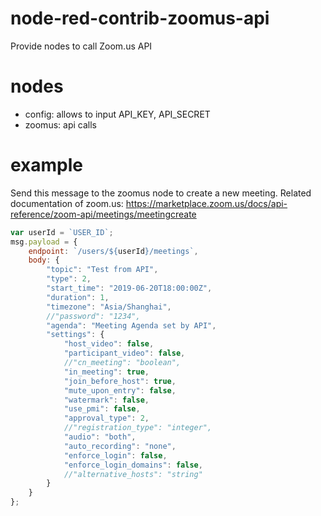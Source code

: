 # node-red-contrib-zoomus-api
Provide nodes to call Zoom.us API

# nodes
- config: allows to input API_KEY, API_SECRET
- zoomus: api calls

# example
Send this message to the zoomus node to create a new meeting.
Related documentation of zoom.us: https://marketplace.zoom.us/docs/api-reference/zoom-api/meetings/meetingcreate

```js
var userId = `USER_ID`;
msg.payload = {
    endpoint: `/users/${userId}/meetings`,
    body: {
        "topic": "Test from API",
        "type": 2,
        "start_time": "2019-06-20T18:00:00Z",
        "duration": 1,
        "timezone": "Asia/Shanghai",
        //"password": "1234",
        "agenda": "Meeting Agenda set by API",
        "settings": {
            "host_video": false,
            "participant_video": false,
            //"cn_meeting": "boolean",
            "in_meeting": true,
            "join_before_host": true,
            "mute_upon_entry": false,
            "watermark": false,
            "use_pmi": false,
            "approval_type": 2,
            //"registration_type": "integer",
            "audio": "both",
            "auto_recording": "none",
            "enforce_login": false,
            "enforce_login_domains": false,
            //"alternative_hosts": "string"
        }
    }
};
```
